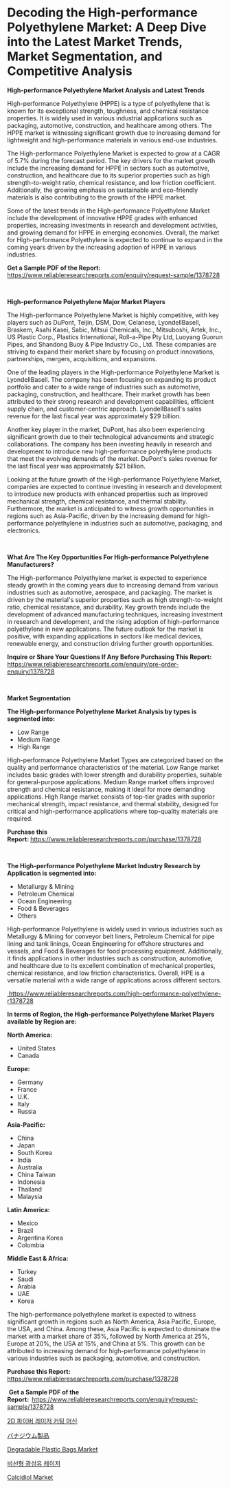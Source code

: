 <p><h1>Decoding the High-performance Polyethylene Market: A Deep Dive into the Latest Market Trends, Market Segmentation, and Competitive Analysis</h1></p><p><strong>High-performance Polyethylene Market Analysis and Latest Trends</strong></p>
<p><p>High-performance Polyethylene (HPPE) is a type of polyethylene that is known for its exceptional strength, toughness, and chemical resistance properties. It is widely used in various industrial applications such as packaging, automotive, construction, and healthcare among others. The HPPE market is witnessing significant growth due to increasing demand for lightweight and high-performance materials in various end-use industries.</p><p>The High-performance Polyethylene Market is expected to grow at a CAGR of 5.7% during the forecast period. The key drivers for the market growth include the increasing demand for HPPE in sectors such as automotive, construction, and healthcare due to its superior properties such as high strength-to-weight ratio, chemical resistance, and low friction coefficient. Additionally, the growing emphasis on sustainable and eco-friendly materials is also contributing to the growth of the HPPE market.</p><p>Some of the latest trends in the High-performance Polyethylene Market include the development of innovative HPPE grades with enhanced properties, increasing investments in research and development activities, and growing demand for HPPE in emerging economies. Overall, the market for High-performance Polyethylene is expected to continue to expand in the coming years driven by the increasing adoption of HPPE in various industries.</p></p>
<p><strong>Get a Sample PDF of the Report:&nbsp;</strong> <a href="https://www.reliableresearchreports.com/enquiry/request-sample/1378728">https://www.reliableresearchreports.com/enquiry/request-sample/1378728</a></p>
<p>&nbsp;</p>
<p><strong>High-performance Polyethylene Major Market Players</strong></p>
<p><p>The High-performance Polyethylene Market is highly competitive, with key players such as DuPont, Teijin, DSM, Dow, Celanese, LyondellBasell, Braskem, Asahi Kasei, Sabic, Mitsui Chemicals, Inc., Mitsuboshi, Artek, Inc., US Plastic Corp., Plastics International, Roll-a-Pipe Pty Ltd, Luoyang Guorun Pipes, and Shandong Buoy & Pipe Industry Co., Ltd. These companies are striving to expand their market share by focusing on product innovations, partnerships, mergers, acquisitions, and expansions.</p><p>One of the leading players in the High-performance Polyethylene Market is LyondellBasell. The company has been focusing on expanding its product portfolio and cater to a wide range of industries such as automotive, packaging, construction, and healthcare. Their market growth has been attributed to their strong research and development capabilities, efficient supply chain, and customer-centric approach. LyondellBasell's sales revenue for the last fiscal year was approximately $29 billion.</p><p>Another key player in the market, DuPont, has also been experiencing significant growth due to their technological advancements and strategic collaborations. The company has been investing heavily in research and development to introduce new high-performance polyethylene products that meet the evolving demands of the market. DuPont's sales revenue for the last fiscal year was approximately $21 billion.</p><p>Looking at the future growth of the High-performance Polyethylene Market, companies are expected to continue investing in research and development to introduce new products with enhanced properties such as improved mechanical strength, chemical resistance, and thermal stability. Furthermore, the market is anticipated to witness growth opportunities in regions such as Asia-Pacific, driven by the increasing demand for high-performance polyethylene in industries such as automotive, packaging, and electronics.</p></p>
<p>&nbsp;</p>
<p><strong>What Are The Key Opportunities For High-performance Polyethylene Manufacturers?</strong></p>
<p><p>The High-performance Polyethylene market is expected to experience steady growth in the coming years due to increasing demand from various industries such as automotive, aerospace, and packaging. The market is driven by the material's superior properties such as high strength-to-weight ratio, chemical resistance, and durability. Key growth trends include the development of advanced manufacturing techniques, increasing investment in research and development, and the rising adoption of high-performance polyethylene in new applications. The future outlook for the market is positive, with expanding applications in sectors like medical devices, renewable energy, and construction driving further growth opportunities.</p></p>
<p><strong>Inquire or Share Your Questions If Any Before Purchasing This Report:</strong> <a href="https://www.reliableresearchreports.com/enquiry/pre-order-enquiry/1378728">https://www.reliableresearchreports.com/enquiry/pre-order-enquiry/1378728</a></p>
<p>&nbsp;</p>
<p><strong>Market Segmentation</strong></p>
<p><strong>The High-performance Polyethylene Market Analysis by types is segmented into:</strong></p>
<p><ul><li>Low Range</li><li>Medium Range</li><li>High Range</li></ul></p>
<p><p>High-performance Polyethylene Market Types are categorized based on the quality and performance characteristics of the material. Low Range market includes basic grades with lower strength and durability properties, suitable for general-purpose applications. Medium Range market offers improved strength and chemical resistance, making it ideal for more demanding applications. High Range market consists of top-tier grades with superior mechanical strength, impact resistance, and thermal stability, designed for critical and high-performance applications where top-quality materials are required.</p></p>
<p><strong>Purchase this Report:&nbsp;</strong><a href="https://www.reliableresearchreports.com/purchase/1378728">https://www.reliableresearchreports.com/purchase/1378728</a></p>
<p>&nbsp;</p>
<p><strong>The High-performance Polyethylene Market Industry Research by Application is segmented into:</strong></p>
<p><ul><li>Metallurgy & Mining</li><li>Petroleum Chemical</li><li>Ocean Engineering</li><li>Food & Beverages</li><li>Others</li></ul></p>
<p><p>High-performance Polyethylene is widely used in various industries such as Metallurgy & Mining for conveyor belt liners, Petroleum Chemical for pipe lining and tank linings, Ocean Engineering for offshore structures and vessels, and Food & Beverages for food processing equipment. Additionally, it finds applications in other industries such as construction, automotive, and healthcare due to its excellent combination of mechanical properties, chemical resistance, and low friction characteristics. Overall, HPE is a versatile material with a wide range of applications across different sectors.</p></p>
<p><a href="https://www.reliableresearchreports.com/high-performance-polyethylene-r1378728">&nbsp;https://www.reliableresearchreports.com/high-performance-polyethylene-r1378728</a></p>
<p><strong>In terms of Region, the High-performance Polyethylene Market Players available by Region are:</strong></p>
<p>
    <p> <strong> North America: </strong>
        <ul>
            <li>United States</li>
            <li>Canada</li>
        </ul>
        </p> 
    <p> <strong> Europe: </strong>
        <ul>
            <li>Germany</li>
            <li>France</li>
            <li>U.K.</li>
            <li>Italy</li>
            <li>Russia</li>
        </ul>
        </p> 
    <p> <strong> Asia-Pacific: </strong>
        <ul>
            <li>China</li>
            <li>Japan</li>
            <li>South Korea</li>
            <li>India</li>
            <li>Australia</li>
            <li>China Taiwan</li>
            <li>Indonesia</li>
            <li>Thailand</li>
            <li>Malaysia</li>
        </ul>
        </p> 
    <p> <strong> Latin America: </strong>
        <ul>
            <li>Mexico</li>
            <li>Brazil</li>
            <li>Argentina Korea</li>
            <li>Colombia</li>
        </ul>
        </p> 
    <p> <strong> Middle East & Africa: </strong>
        <ul>
            <li>Turkey</li>
            <li>Saudi</li>
            <li>Arabia</li>
            <li>UAE</li>
            <li>Korea</li>
        </ul>
    </p>
    </p>
<p><p>The high-performance polyethylene market is expected to witness significant growth in regions such as North America, Asia Pacific, Europe, the USA, and China. Among these, Asia Pacific is expected to dominate the market with a market share of 35%, followed by North America at 25%, Europe at 20%, the USA at 15%, and China at 5%. This growth can be attributed to increasing demand for high-performance polyethylene in various industries such as packaging, automotive, and construction.</p></p>
<p><strong>Purchase this Report: </strong><a href="https://www.reliableresearchreports.com/purchase/1378728">https://www.reliableresearchreports.com/purchase/1378728</a></p>
<p>&nbsp;<strong>Get a Sample PDF of the Report:&nbsp;&nbsp;</strong><a href="https://www.reliableresearchreports.com/enquiry/request-sample/1378728">https://www.reliableresearchreports.com/enquiry/request-sample/1378728</a></p>
<p><strong></strong></p>
<p><p><a href="https://github.com/Elenrrera7685/Market-Research-Report-List-2/blob/main/8303100141398.md">2D 파이버 레이저 커팅 머신</a></p><p><a href="https://github.com/mm14022023/Market-Research-Report-List-1/blob/main/5444353135898.md">バナジウム製品</a></p><p><a href="https://github.com/brendafegmorris532/Market-Research-Report-List-1/blob/main/degradable-plastic-bags-market.md">Degradable Plastic Bags Market</a></p><p><a href="https://github.com/sammyUltyylrich9067856/Market-Research-Report-List-2/blob/main/2381648141399.md">비선형 광섬유 레이저</a></p><p><a href="https://github.com/zcbxbnir25/Market-Research-Report-List-1/blob/main/calcidiol-market.md">Calcidiol Market</a></p></p>